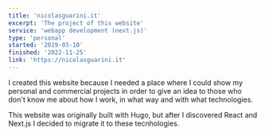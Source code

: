 ```yaml
---
title: 'nicolasguarini.it'
excerpt: 'The project of this website'
service: 'webapp development (next.js)'
type: 'personal'
started: '2019-03-10'
finished: '2022-11-25'
link: 'https://nicolasguarini.it'
---
```


I created this website because I needed a place where I could show my personal and commercial projects in order to give an idea to those who don't know me about how I work, in what way and with what technologies.

This website was originally built with Hugo, but after I discovered React and Next.js I decided to migrate it to these tecnhologies. 